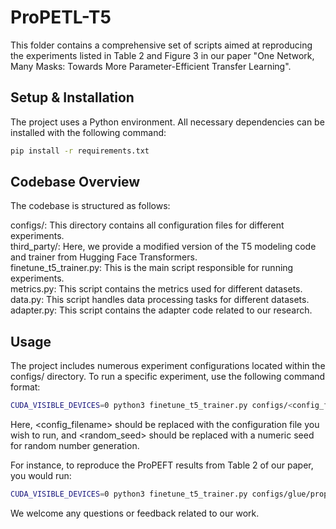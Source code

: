 # ProPETL-T5

This folder contains a comprehensive set of scripts aimed at reproducing the experiments listed in Table 2 and Figure 3 in our paper "One Network, Many Masks: Towards More Parameter-Efficient Transfer Learning". 

## Setup & Installation

The project uses a Python environment. All necessary dependencies can be installed with the following command:

```bash
pip install -r requirements.txt
```

## Codebase Overview

The codebase is structured as follows:

configs/: This directory contains all configuration files for different experiments. \
third_party/: Here, we provide a modified version of the T5 modeling code and trainer from Hugging Face Transformers. \
finetune_t5_trainer.py: This is the main script responsible for running experiments.\
metrics.py: This script contains the metrics used for different datasets.\
data.py: This script handles data processing tasks for different datasets.\
adapter.py: This script contains the adapter code related to our research.


## Usage
The project includes numerous experiment configurations located within the configs/ directory. To run a specific experiment, use the following command format:
```bash
CUDA_VISIBLE_DEVICES=0 python3 finetune_t5_trainer.py configs/<config_filename> <random_seed>
```
Here, <config_filename> should be replaced with the configuration file you wish to run, and <random_seed> should be replaced with a numeric seed for random number generation.

For instance, to reproduce the ProPEFT results from Table 2 of our paper, you would run:
```bash
CUDA_VISIBLE_DEVICES=0 python3 finetune_t5_trainer.py configs/glue/propetl_adapter_reduction12.json 42
```

We welcome any questions or feedback related to our work.
